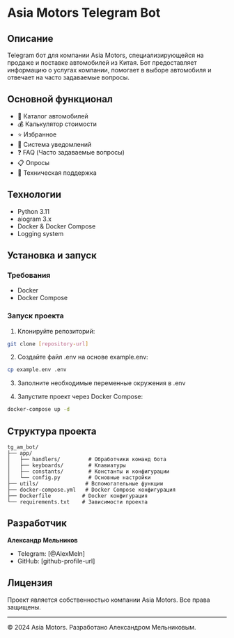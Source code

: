# Asia Motors Telegram Bot

## Описание

Telegram бот для компании Asia Motors, специализирующейся на продаже и поставке автомобилей из Китая. Бот предоставляет информацию о услугах компании, помогает в выборе автомобиля и отвечает на часто задаваемые вопросы.

## Основной функционал

-   🚗 Каталог автомобилей
-   💰 Калькулятор стоимости
-   ⭐ Избранное
-   🔔 Система уведомлений
-   ❓ FAQ (Часто задаваемые вопросы)
-   📋 Опросы
-   💬 Техническая поддержка

## Технологии

-   Python 3.11
-   aiogram 3.x
-   Docker & Docker Compose
-   Logging system

## Установка и запуск

### Требования

-   Docker
-   Docker Compose

### Запуск проекта

1. Клонируйте репозиторий:

```bash
git clone [repository-url]
```

2. Создайте файл .env на основе example.env:

```bash
cp example.env .env
```

3. Заполните необходимые переменные окружения в .env

4. Запустите проект через Docker Compose:

```bash
docker-compose up -d
```

## Структура проекта

```
tg_am_bot/
├── app/
│   ├── handlers/         # Обработчики команд бота
│   ├── keyboards/        # Клавиатуры
│   ├── constants/        # Константы и конфигурации
│   └── config.py         # Основные настройки
├── utils/               # Вспомогательные функции
├── docker-compose.yml   # Docker Compose конфигурация
├── Dockerfile          # Docker конфигурация
└── requirements.txt    # Зависимости проекта
```

## Разработчик

**Александр Мельников**

-   Telegram: [@AlexMeln]
-   GitHub: [github-profile-url]

## Лицензия

Проект является собственностью компании Asia Motors. Все права защищены.

---

© 2024 Asia Motors. Разработано Александром Мельниковым.
